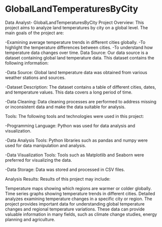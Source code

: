#  GlobalLandTemperaturesByCity
  Data Analyst- GlobalLandTemperaturesByCity 
Project Overview:
  This project aims to analyze land temperatures by city on a global level. The main goals of the project are:

-Examining average temperature trends in different cities globally.
-To highlight the temperature differences between cities. -To understand how temperature data changes over time.
   Data Source:
Our data source is a dataset containing global land temperature data. This dataset contains the following information:

-Data Source: Global land temperature data was obtained from various weather stations and sources.

-Dataset Description: The dataset contains a table of different cities, dates, and temperature values. This data covers a long period of time.

-Data Cleaning: Data cleaning processes are performed to address missing or inconsistent data and make the data suitable for analysis.

  Tools:
 The following tools and technologies were used in this project:

-Programming Language: Python was used for data analysis and visualization.

-Data Analysis Tools: Python libraries such as pandas and numpy were used for data manipulation and analysis.

-Data Visualization Tools: Tools such as Matplotlib and Seaborn were preferred for visualizing the data.

-Data Storage: Data was stored and processed in CSV files.

  Analysis Results:
Results of this project may include:

Temperature maps showing which regions are warmer or colder globally.
Time series graphs showing temperature trends in different cities.
Detailed analyzes examining temperature changes in a specific city or region.
The project provides important data for understanding global temperature changes and regional temperature variations. These data can provide valuable information in many fields, such as climate change studies, energy planning and agriculture.
